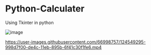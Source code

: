 # Python-Calculater
Using Tkinter in python 

![image](https://user-images.githubusercontent.com/66998757/124548532-7adab880-de4b-11eb-8b1b-c29257f20ef7.png)


https://user-images.githubusercontent.com/66998757/124549295-998d7f00-de4c-11eb-895b-6f41c30f1fe6.mp4

